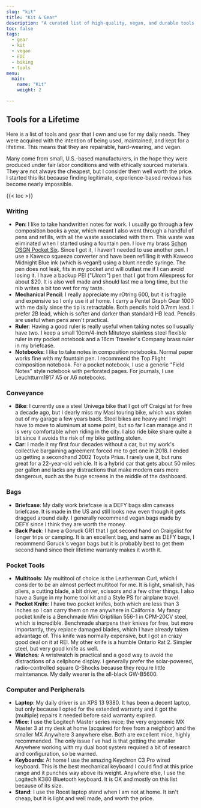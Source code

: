 ```yaml
---
slug: "kit"
title: "Kit & Gear"
description: "A curated list of high-quality, vegan, and durable tools, kit and gear I personally use and recommend."
toc: false
tags:
  - gear
  - kit
  - vegan
  - EDC
  - biking
  - tools
menu:
  main:
    name: "Kit"
    weight: 2

---
```


## Tools for a Lifetime

Here is a list of tools and gear that I own and use for my daily needs. They were acquired with the intention of being used, maintained, and kept for a lifetime. This means that they are repairable, hard-wearing, and vegan.

Many come from small, U.S.-based manufacturers, in the hope they were produced under fair labor conditions and with ethically sourced materials. They are not always the cheapest, but I consider them well worth the price. I started this list because finding legitimate, experience-based reviews has become nearly impossible.

{{< toc >}}

### Writing

* __Pen__: I like to take handwritten notes for work. I usually go through a few composition books a year, which meant I also went through a handful of pens and refills, with all the waste associated with them. This waste was eliminated when I started using a fountain pen. I love my brass [Schon DSGN Pocket Six](https://www.schondsgn.com/collections/fountain-pens/products/brass-pocket-six-fountain-pens). Since I got it, I haven’t needed to use another pen. I use a Kaweco squeeze converter and have been refilling it with Kaweco Midnight Blue ink (which is vegan!) using a blunt needle syringe. The pen does not leak, fits in my pocket and will outlast me if I can avoid losing it. I have a backup PEI ("*Ultem*") pen that I got from Aliexpress for about $20. It is also well made and should last me a long time, but the nib writes a bit too wet for my taste.
* __Mechanical Pencil__: I really appreciate my rOtring 600, but it is fragile and expensive so I only use it at home. I carry a Pentel Graph Gear 1000 with me daily since the tip is retractable. Both pencils hold 0.7mm lead. I prefer 2B lead, which is softer and darker than standard HB lead. Pencils are useful when pens aren't practical.
* __Ruler__: Having a good ruler is really useful when taking notes so I usually have two. I keep a small 10cm/4-inch Mitutoyo stainless steel flexible ruler in my pocket notebook and a 16cm Traveler's Company brass ruler in my briefcase.
* __Notebooks__: I like to take notes in composition notebooks. Normal paper works fine with my fountain pen. I recommend the Top Flight composition notebook. For a pocket notebook, I use a generic "Field Notes" style notebook with perforated pages. For journals, I use Leuchtturm1917 A5 or A6 notebooks.

### Conveyance

* __Bike__: I currently use a steel Univega bike that I got off Craigslist for free a decade ago, but I dearly miss my Masi touring bike, which was stolen out of my garage a few years back. Steel bikes are heavy and I might have to move to aluminum at some point, but so far I can manage and it is very comfortable when riding in the city. I also ride bike share quite a bit since it avoids the risk of my bike getting stolen.
* __Car__: I made it my first four decades without a car, but my work's collective bargaining agreement forced me to get one in 2018. I ended up getting a secondhand 2002 Toyota Prius. I rarely use it, but runs great for a 22-year-old vehicle. It is a hybrid car that gets about 50 miles per gallon and lacks any distractions that make modern cars more dangerous, such as the huge screens in the middle of the dashboard.

### Bags

* __Briefcase__: My daily work briefcase is a DEFY bags slim canvass briefcase. It is made in the US and still looks new even though it gets dragged around daily. I generally recommend vegan bags made by DEFY since I think they are worth the money.
* __Back Pack__: I have a Goruck GR1 that I got second hand on Craigslist for longer trips or camping. It is an excellent bag, and same as DEFY bags, I recommend Goruck's vegan bags but it is probably best to get them second hand since their lifetime warranty makes it worth it.

### Pocket Tools
* __Multitools__: My multitool of choice is the Leatherman Curl, which I consider to be an almost perfect multitool for me. It is light, smallish, has pliers, a cutting blade, a bit driver, scissors and a few other things. I also have a Surge in my home tool kit and a Style PS for airplane travel.
* __Pocket Knife__: I have two pocket knifes, both which are less than 3 inches so I can carry them on me anywhere in California. My fancy pocket knife is a Benchmade Mini Griptilian 556-1 in CPM-20CV steel, which is incredible. Benchmade sharpens their knives for free, but more importantly, they replace damaged blades, which I have already taken advantage of. This knife was normally expensive, but I got an crazy good deal on it at REI. My other knife is a humble Ontario Rat 2. Simpler steel, but very good knife as well.
* __Watches__: A wristwatch is practical and a good way to avoid the distractions of a cellphone display. I generally prefer the solar-powered, radio-controlled square G-Shocks because they require little maintenance. My daily wearer is the all-black GW-B5600.

### Computer and Peripherals

* __Laptop__: My daily driver is an XPS 13 9380. It has been a decent laptop, but only because I opted for the extended warranty and it got the (multiple) repairs it needed before said warranty expired.
* __Mice__: I use the Logitech Master series mice; the very ergonomic MX Master 3 at my desk at home (acquired for free from a neighbor) and the smaller MX Anywhere 3 anywhere else. Both are excellent mice, highly recommended. The only issue I've had is that getting the smaller Anywhere working with my dual boot system required a bit of research and configuration, so be warned.
* __Keyboards__: At home I use the amazing Keychron C3 Pro wired keyboard. This is the best mechanical keyboard I could find at this price range and it punches way above its weight. Anywhere else, I use the Logitech K380 Bluetooth keyboard. It is OK and mostly on this list because of its size.
* __Stand__: I use the Roost laptop stand when I am not at home. It isn't cheap, but it is light and well made, and worth the price.